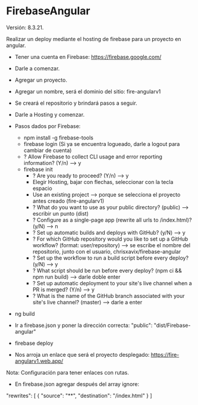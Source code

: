 # FirebaseAngular
Versión: 8.3.21.

Realizar un deploy mediante el hosting de firebase para un proyecto en angular.

* Tener una cuenta en Firebase: https://firebase.google.com/
* Darle a comenzar.
* Agregar un proyecto.
* Agregar un nombre, será el dominio del sitio: fire-angularv1
* Se creará el repositorio y brindará pasos a seguir.
* Darle a Hosting y comenzar.

* Pasos dados por Firebase:
    * npm install -g firebase-tools
    * firebase login (Si ya se encuentra logueado, darle a logout para cambiar de cuenta)
    * ? Allow Firebase to collect CLI usage and error reporting information? (Y/n) --> y
    * firebase init
        * ? Are you ready to proceed? (Y/n) --> y
        * Elegir Hosting, bajar con flechas, seleccionar con la tecla espacio
        * Use an existing project --> porque se selecciona el proyecto antes creado (fire-angularv1)
        * ? What do you want to use as your public directory? (public) --> escribir un punto (dist)
        * ? Configure as a single-page app (rewrite all urls to /index.html)? (y/N) --> n
        * ? Set up automatic builds and deploys with GitHub? (y/N) --> y
        * ? For which GitHub repository would you like to set up a GitHub workflow? (format: user/repository) --> se escribe el nombre del repositorio, junto con el usuario, chrisxavix/firebase-angular
        * ? Set up the workflow to run a build script before every deploy? (y/N) --> y
        * ? What script should be run before every deploy? (npm ci && npm run build) --> darle doble enter
        * ? Set up automatic deployment to your site's live channel when a PR is merged? (Y/n) --> y
        * ? What is the name of the GitHub branch associated with your site's live channel? (master) --> darle a enter

* ng build
* Ir a firebase.json y poner la dirección correcta: "public": "dist/Firebase-angular"
* firebase deploy
* Nos arroja un enlace que será el proyecto desplegado: https://fire-angularv1.web.app/

Nota: Configuración para tener enlaces con rutas.

* En firebase.json agregar después del array ignore:

"rewrites": [
  {
    "source": "**",
    "destination": "/index.html"
  }
]
